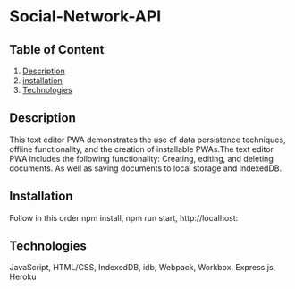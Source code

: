 # Social-Network-API
## Table of Content 
1. [Description](#description)
2. [installation](#installation)
3. [Technologies](#technologies)


<a name = "description"></a>
## Description
This text editor PWA demonstrates the use of data persistence techniques, offline functionality, and the creation of installable PWAs.The text editor PWA includes the following functionality: Creating, editing, and deleting documents. As well as
saving documents to local storage and IndexedDB.

<a name = "installation"></a>
## Installation
Follow in this order npm install,
npm run start,
http://localhost:

<a name = "technologies"></a>
## Technologies
JavaScript,
HTML/CSS,
IndexedDB,
idb,
Webpack,
Workbox,
Express.js,
Heroku

